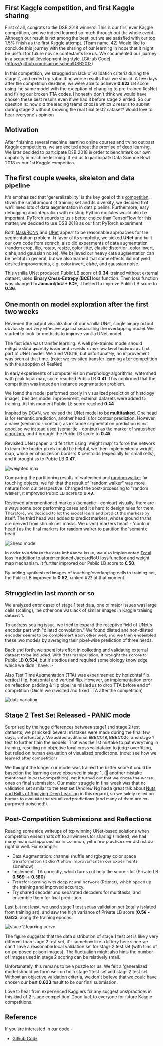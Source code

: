## First Kaggle competition, and first Kaggle sharing

First of all, congrats to the DSB 2018 winners!  This is our first ever Kaggle competition, and we indeed learned so much through out the whole event.  Although our result is not among the best, but we are satisfied with our top 1.5% finish as the first Kaggle attempt.  (Team name: 42) Would like to conclude this journey with the sharing of our learning in hope that it might be useful for future novice contestants like us. We documented our journey in a sequential development log style.  [Github Code] (https://github.com/samuelschen/DSB2018)  

In this competition, we struggled on lack of validation criteria during the stage 2, and ended up submitting worse results than we should.  A few days after the competition deadline, we were able to achieve **0.623** LB score using the same model with the exception of changing to pre-trained ResNet and fixing our broken TTA codes.  I honestly don't think we would have chosen these best results even if we had it before stage 2 ended.  So our question is: how did the leading teams choose which 2 results to submit during stage 2 without knowing the real final test2 dataset?  Would love to hear everyone's opinion.

## Motivation 

After finishing several machine learning online courses and trying out past Kaggle competitions, we are excited about the promise of deep learning. We later decided to participate DSB 2018 in order to benchmark our own capability in machine learning. It led us to participate Data Science Bowl 2018 as our 1st Kaggle competiton.


## The first couple weeks, skeleton and data pipeline 

It's emphasized that 'generalizability' is the key goal of this [competition](https://www.kaggle.com/c/data-science-bowl-2018/). Given the small amount of training set and its diversity, we decided that we'll need lots of data augmentation in data pipeline. Furthermore, easy debugging and integration with existing Python modules would  also be important. PyTorch sounds to us a better choice than TensorFlow for this matter; we decided to use DSB 2018 as our first PyTorch experiment.

Both [MaskRCNN](https://arxiv.org/abs/1703.06870) and [UNet](https://arxiv.org/abs/1505.04597) appear to be reasonable approaches for the segmentation problem.  In favor of its simplicity, we picked **UNet** and built our own code from scratch, also did experiments of data augmentation (random crop, flip, rotate, resize, color jitter, elasitc distortion, color invert, clahe, and gaussian noise). We believed our heavy data augmentation can be helpful in general, but we also learned that some effects did not yield desired improvements, e.g. color invert, clahe, and gaussian noise.

This vanilla UNet produced Public LB score of **0.34**, trained without external dataset, used **Binary Cross-Entropy (BCE)** loss function. Then loss function was changed to **Jaccard/IoU + BCE**, it helped to improve Public LB score to **0.36**.

## One month on model exploration after the first two weeks

Reviewed the output visualization of our vanilla UNet, single binary output obviously not very effective against separating the overlapping nuclei. We started to look for methods to improve vanilla UNet model.

The first idea was transfer learning. A well pre-trained model should mitigate data quantity issue and provide richer low level features as first part of UNet model. We tried VGG16, but unfortunately, no improvement was seen at that time. (note: we revisited transfer learning after competition with the adoption of ResNet)

In early experiments of computer vision morphology algorithms, watershed with peak local max, score reached Public LB **0.41**.   This confirmed that the competition was indeed an instance segmentation problem.

We found the model performed poorly in visualized prediction of histology images, besides model improvement, external datasets were added to training. At this moment Public LB score reached **0.44**

Inspired by [DCAN](https://arxiv.org/abs/1604.02677), we revised the UNet model to be **multitasked**. One head is for semantic prediction, another head is for contour prediction. However, a naive (semantic - contour) as instance segmentation prediction is not good, so we instead used (semantic - contour) as the marker of [watershed algorithm](http://scikit-image.org/docs/dev/auto_examples/segmentation/plot_watershed.html), and it brought the Public LB score to **0.45**

Revisited UNet paper, and felt that using 'weight map' to force the network to learn the border pixels could be helpful, we then implemented a weight map, which emphasizes on borders & centroids (especially for small cells), and it brought us to Public LB **0.47**.

![weighted map](docs/weight_map.jpg)

Comparing the partitioning results of watershed and [random walker](http://scikit-image.org/docs/dev/auto_examples/segmentation/plot_random_walker_segmentation.html) for touching objects, we felt that the result of "random walker" was more natural from our perspective.  Changed the post-processing to "random walker", it improved Public LB score to **0.49**.

Reviewed aforementioned markers (semantic - contour) visually, there are always some poor performing cases and it's hard to design rules for them. Therefore, we decided to let the model learn and predict the markers by itself. The third head was added to predict markers, whose ground truths are derived from shrunk cell masks. We used ('markers head' - 'contour head') as the final markers for random walker to partition the 'semantic head'.

![3head model](docs/model_output.jpg)

In order to address the data imbalance issue, we also implemented [Focal loss](https://arxiv.org/abs/1708.02002) in addition to aforementioned Jaccard/IoU loss function and weight map mechanism. It further improved our Public LB score to **0.50**.

By adding synthesized images of touching/overlapping cells to training set, the Public LB improved to **0.52**, ranked #22 at that moment.


## Struggled in last month or so

We analyzed error cases of stage 1 test data, one of major issues was large cells (scaling), the other one was lack of similar images in Kaggle training dataset 1.

To address scaling issue, we tried to expand the receptive field of UNet's encoder part with "dilated convolution." We found dilated and non-dilated encoder seems to be complement each other well, and we then ensembled these two models by averaging their pixel-wise prediction of three heads.

Back and forth, we spent lots effort in collecting and validating external dataset to be included. With data manipulation, it brought the scrore to Public LB **0.534**, but it's tedious and required some biology knowledge which we didn't have. :-(

Also Test Time Augmentation (TTA) was experimented by horizontal flip, vertical flip, horizontal and vertical flip. However, an implementation error on reflection padding & flip pipeline misled us to drop TTA before end of competition (Ouch! we revisited and fixed TTA after the competition)

![data variation](docs/data_variation.jpg)


## Stage 2 Test Set Released - PANIC mode

Surprised by the huge differences between stage1 and stage 2 test datasets, we panicked!  Several mistakes were made during the final few days, unfortunately.  We added additional BBBC018, BBBC020, and stage 1 test to further train the models.  That was the 1st mistake to put everything in training, resulting no objective local cross validataion to judge overfitting, but relied on human evaluation of visualized predictions. (note: see how we learned after competition)

We thought the longer our model was trained the better score it could be based on the learning curve observed in stage 1, (:facepalm: another mistake mentioned in post-competition), yet it turned out that we chose the worse ones on final submission. Our major struggle in final week was that no validation set similar to the test set (Andrew Ng had a great talk about [Nuts and Bolts of Applying Deep Learning](https://www.youtube.com/watch?v=F1ka6a13S9I) in this regard), so we solely relied on human to evaluate the visualized predictions (and many of them are on-purposed poisoned!).


## Post-Competition Submissions and Reflections

Reading some nice writeups of top winning UNet-based solutions when competition ended (hats off to all winners for sharing!)  Indeed, we had many technical approaches in common, yet a few practices we did not do right or well. For example:

- Data Augmentation: channel shuffle and rgb/gray color space transformation (it didn't show improvement in our experiments somehow)
- Implement TTA correctly, which turns out help the score a lot (Private LB **0.569** -> **0.580**)
- Transfer learning with deep neural network (Resnet), which speed up the training and improved accuracy.
- Try shared decoder and separated decoders for multitasks, and ensemble them for final prediction.

Last but not least, we used stage 1 test set as validation set (totally isolated from training set), and saw the high variance of Private LB score (**0.56** ~ **0.623**) along the training epochs.

![stage 2 learning curve](docs/overfit-stage-2.jpg)

The figure suggests that the data distribution of stage 1 test set is likely very different than stage 2 test set, it's somehow like a lottery here since we can't have a reasonable local validation set for stage 2 test set (with tons of on-purposed poison images).   The fluctuation might also hints the number of images used in stage 2 scoring can be relatively small.

Unfortunately, this remains to be a puzzle for us.   We felt a 'generalized' model should perform well on both stage 1 test set and stage 2 test set.  Without an objective validation criteria, we don't believe that we could have chosen our best **0.623** result to be our final submission.

Love to hear from experienced Kagglers for any suggestions/practices in this kind of 2-stage competition!  Good luck to everyone for future Kaggle competitions.


## Reference

If you are interested in our code -
- [Github Code](https://github.com/samuelschen/DSB2018)